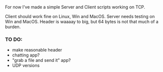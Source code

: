 For now I've made a simple Server and Client scripts working on TCP.

Client should work fine on Linux, Win and MacOS.
Server needs testing on Win and MacOS.
Header is waaaay to big, but 64 bytes is not that much of a burden.

### TO DO:
- make reasonable header
- chatting app?
- "grab a file and send it" app?
- UDP versions
